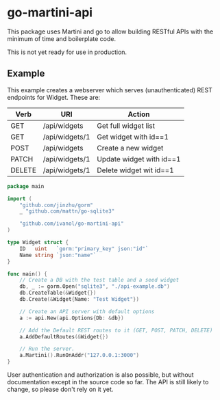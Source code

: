 # go-martini-api
This package uses Martini and go to allow building RESTful APIs with the
minimum of time and boilerplate code.

This is not yet ready for use in production.

## Example
This example creates a webserver which serves (unauthenticated) REST
endpoints for Widget. These are:

| Verb    | URI            | Action                          |
|---------|----------------|-------
| GET     | /api/widgets   | Get full widget list
| GET     | /api/widgets/1 | Get widget with id==1
| POST    | /api/widgets   | Create a new widget
| PATCH   | /api/widgets/1 | Update widget with id==1
| DELETE  | /api/widgets/1 | Delete widget wit id==1

```go
package main

import (
	"github.com/jinzhu/gorm"
	_ "github.com/mattn/go-sqlite3"

	"github.com/ivanol/go-martini-api"
)

type Widget struct {
	ID   uint   `gorm:"primary_key" json:"id"`
	Name string `json:"name"`
}

func main() {
	// Create a DB with the test table and a seed widget
	db, _ := gorm.Open("sqlite3", "./api-example.db")
	db.CreateTable(&Widget{})
	db.Create(&Widget{Name: "Test Widget"})

	// Create an API server with default options
	a := api.New(api.Options{Db: &db})

	// Add the Default REST routes to it (GET, POST, PATCH, DELETE)
	a.AddDefaultRoutes(&Widget{})

	// Run the server.
	a.Martini().RunOnAddr("127.0.0.1:3000")
}
```

User authentication and authorization is also possible, but without
documentation except in the source code so far. The API is still likely
to change, so please don't rely on it yet.
